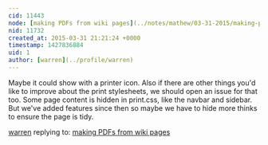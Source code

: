 ```yaml
---
cid: 11443
node: [making PDFs from wiki pages](../notes/mathew/03-31-2015/making-pdfs-from-wiki-pages)
nid: 11732
created_at: 2015-03-31 21:21:24 +0000
timestamp: 1427836884
uid: 1
author: [warren](../profile/warren)
---
```


Maybe it could show with a printer icon. Also if there are other things you'd like to improve about the print stylesheets, we should open an issue for that too. Some page content is hidden in print.css, like the navbar and sidebar. But we've added features since then so maybe we have to hide more thinks to ensure the page is tidy.

[warren](../profile/warren) replying to: [making PDFs from wiki pages](../notes/mathew/03-31-2015/making-pdfs-from-wiki-pages)

